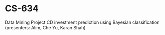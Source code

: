 # CS-634
Data Mining Project
CD investment prediction using Bayesian classification (presenters: Alim, Che Yu, Karan Shah)
